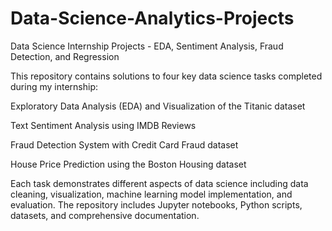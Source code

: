 # Data-Science-Analytics-Projects
Data Science Internship Projects - EDA, Sentiment Analysis, Fraud Detection, and Regression

This repository contains solutions to four key data science tasks completed during my internship:

Exploratory Data Analysis (EDA) and Visualization of the Titanic dataset

Text Sentiment Analysis using IMDB Reviews

Fraud Detection System with Credit Card Fraud dataset

House Price Prediction using the Boston Housing dataset

Each task demonstrates different aspects of data science including data cleaning, visualization, machine learning model implementation, and evaluation. The repository includes Jupyter notebooks, Python scripts, datasets, and comprehensive documentation.
